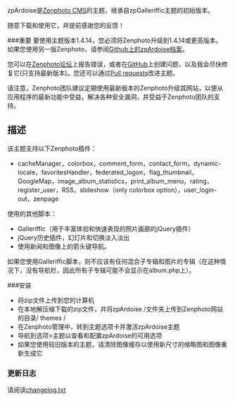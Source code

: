 zpArdoise是[Zenphoto CMS](http://www.zenphoto.org)的主题，继承自zpGalleriffic主题的初始版本。

随意下载和使用它，并提前感谢您的反馈！

###重要
要使用主题版本1.4.14，您必须将Zenphoto升级到1.4.14或更高版本。
如果您使用另一版Zenphoto，请参阅[Github上的zpArdoise档案](https://github.com/vincent3569/zpArdoise/releases)。

您可以在[Zenphoto论坛](http://www.zenphoto.org/support/)上报告错误，或者在[GitHub](https://github.com/vincent3569/zpArdoise/issues)上创建问题，以及我会尽快修复它(只支持最新版本)。您还可以通过[Pull requests](https://github.com/vincent3569/zpArdoise/pulls)改进主题。

请注意，Zenphoto团队建议定期使用最新版本的Zenphoto升级其网站，以便从应用程序的最新功能中受益，解决各种安全漏洞，并受益于Zenphoto团队的支持。

描述
-----------

该主题支持以下Zenphoto插件：
 -  cacheManager，colorbox，comment_form，contact_form，dynamic-locale，favoritesHandler，federated_logon，flag_thumbnail，GoogleMap，image_album_statistics，print_album_menu，rating，register_user，RSS，slideshow（only colorbox option），user_login-out，zenpage

使用的其他脚本：
 -  Galleriffic（用于丰富体验和快速表现的照片画廊的jQuery插件）
 -  jQuery历史插件，幻灯片和切换淡入淡出
 - 使用新闻和图像上的箭头键导航。

如果您使用Galleriffic脚本，则不应该有任何混合子专辑和图片的专辑（在这种情况下，没有导航栏，因此所有子专辑可能不会显示在album.php上）。

###安装
 - 将zip文件上传到您的计算机
 - 在本地解压缩下载的zip文件，并将zpArdoise /文件夹上传到Zenphoto网站的目录/ themes /
 - 在Zenphoto管理中，转到主题选项卡并激活zpArdoise主题
 - 导航到选项>主题以查看和配置zpArdoise的可用选项
 - 如果您使用较旧版本的主题，请清除图像缓存以使用新尺寸的缩略图和图像重新生成它

### 更新日志
请阅读[changelog.txt](https://github.com/vincent3569/zpArdoise/blob/master/changelog.txt)
